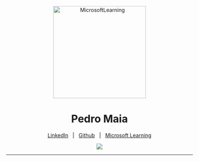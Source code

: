 <div align="center" id="top">
  <img src="https://docs.microsoft.com/en-us/media/learn/home/learn_background_dark.png?branch=main" alt="MicrosoftLearning" height="250px"/>
</div>
<h1 align="center">Pedro Maia</h1>
<div style="">
  <div style="margin: 0 auto">
  <p align="center">
    <a href="https://www.linkedin.com/in/pedroasmaia/">LinkedIn</a> &#xa0; | &#xa0;
    <a href="https://github.com/Pedroasmaia">Github</a> &#xa0; | &#xa0;
    <a href="https://docs.microsoft.com/pt-br/users/pedroasmaia/">Microsoft Learning</a> 
  </p>
  <p align="center">
    <img src="http://code.benco.io/icon-collection/azure-patterns/azure-pipelines.svg">
  </p>
  </div>
<hr>
